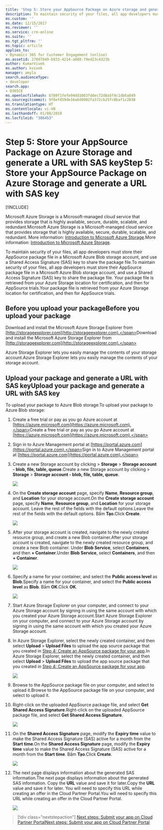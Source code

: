 ```yaml
---
title: 'Step 5: Store your AppSource Package on Azure storage and generate a URL with SAS key (Developer Guide for Dynamics 365 for Customer Engagement)| MicrosoftDocs'
description: To maintain security of your files, all app developers must store their AppSource package file in a Microsoft Azure Blob storage account, and use a Shared Access Signature (SAS) key to share the package file. Your package file is retrieved from your Azure Storage location for certification, and then for AppSource trials.
ms.custom: ''
ms.date: 12/15/2017
ms.reviewer: ''
ms.service: crm-online
ms.suite: ''
ms.tgt_pltfrm: ''
ms.topic: article
applies_to:
- Dynamics 365 for Customer Engagement (online)
ms.assetid: 270d7049-b933-4214-a088-79ed23c4323b
author: KumarVivek
ms.author: kvivek
manager: amyla
search.audienceType:
- developer
search.app:
- D365CE
ms.openlocfilehash: b709f1fefe94dd1083fddec72d8a5f4c1db6a849
ms.sourcegitcommit: 9f0efd59de16a6d9902fa372cb25fc0baf1c2838
ms.translationtype: HT
ms.contentlocale: vi-VN
ms.lasthandoff: 01/08/2019
ms.locfileid: "386453"
---
```

# <a name="step-5-store-your-appsource-package-on-azure-storage-and-generate-a-url-with-sas-key"></a><span data-ttu-id="da343-104">Step 5: Store your AppSource Package on Azure Storage and generate a URL with SAS key</span><span class="sxs-lookup"><span data-stu-id="da343-104">Step 5: Store your AppSource Package on Azure Storage and generate a URL with SAS key</span></span>

[!INCLUDE[](../includes/cc_applies_to_update_9_0_0.md)]

<span data-ttu-id="da343-105">Microsoft Azure Storage is a Microsoft-managed cloud service that provides storage that is highly available, secure, durable, scalable, and redundant.</span><span class="sxs-lookup"><span data-stu-id="da343-105">Microsoft Azure Storage is a Microsoft-managed cloud service that provides storage that is highly available, secure, durable, scalable, and redundant.</span></span> <span data-ttu-id="da343-106">More information: [Introduction to Microsoft Azure Storage](https://docs.microsoft.com/azure/storage/common/storage-introduction).</span><span class="sxs-lookup"><span data-stu-id="da343-106">More information: [Introduction to Microsoft Azure Storage](https://docs.microsoft.com/azure/storage/common/storage-introduction).</span></span>

<span data-ttu-id="da343-107">To maintain security of your files, all app developers must store their AppSource package file in a Microsoft Azure Blob storage account, and use a Shared Access Signature (SAS) key to share the package file.</span><span class="sxs-lookup"><span data-stu-id="da343-107">To maintain security of your files, all app developers must store their AppSource package file in a Microsoft Azure Blob storage account, and use a Shared Access Signature (SAS) key to share the package file.</span></span> <span data-ttu-id="da343-108">Your package file is retrieved from your Azure Storage location for certification, and then for AppSource trials.</span><span class="sxs-lookup"><span data-stu-id="da343-108">Your package file is retrieved from your Azure Storage location for certification, and then for AppSource trials.</span></span>

## <a name="before-you-upload-your-package"></a><span data-ttu-id="da343-109">Before you upload your package</span><span class="sxs-lookup"><span data-stu-id="da343-109">Before you upload your package</span></span>

<span data-ttu-id="da343-110">Download and install the Microsoft Azure Storage Explorer from [http://storageexplorer.com](http://storageexplorer.com).</span><span class="sxs-lookup"><span data-stu-id="da343-110">Download and install the Microsoft Azure Storage Explorer from [http://storageexplorer.com](http://storageexplorer.com).</span></span>

<span data-ttu-id="da343-111">Azure Storage Explorer lets you easily manage the contents of your storage account.</span><span class="sxs-lookup"><span data-stu-id="da343-111">Azure Storage Explorer lets you easily manage the contents of your storage account.</span></span>

## <a name="upload-your-package-and-generate-a-url-with-sas-key"></a><span data-ttu-id="da343-112">Upload your package and generate a URL with SAS key</span><span class="sxs-lookup"><span data-stu-id="da343-112">Upload your package and generate a URL with SAS key</span></span>

<span data-ttu-id="da343-113">To upload your package to Azure Blob storage:</span><span class="sxs-lookup"><span data-stu-id="da343-113">To upload your package to Azure Blob storage:</span></span>

1. <span data-ttu-id="da343-114">Create a free trial or pay as you go Azure account at [https://azure.microsoft.com](https://azure.microsoft.com).</span><span class="sxs-lookup"><span data-stu-id="da343-114">Create a free trial or pay as you go Azure account at [https://azure.microsoft.com](https://azure.microsoft.com).</span></span>
2. <span data-ttu-id="da343-115">Sign in to Azure Management portal at [https://portal.azure.com](https://portal.azure.com).</span><span class="sxs-lookup"><span data-stu-id="da343-115">Sign in to Azure Management portal at [https://portal.azure.com](https://portal.azure.com).</span></span>
3. <span data-ttu-id="da343-116">Create a new Storage account by clicking  > **Storage** > **Storage account - blob, file, table, queue**.</span><span class="sxs-lookup"><span data-stu-id="da343-116">Create a new Storage account by clicking  > **Storage** > **Storage account - blob, file, table, queue**.</span></span>
    
   ![](media/appsource-storageaccount-pic1.png)

4. <span data-ttu-id="da343-117">On the **Create storage account** page, specify **Name**, **Resource group**, and **Location** for your storage account.</span><span class="sxs-lookup"><span data-stu-id="da343-117">On the **Create storage account** page, specify **Name**, **Resource group**, and **Location** for your storage account.</span></span> <span data-ttu-id="da343-118">Leave the rest of the fields with the default options.</span><span class="sxs-lookup"><span data-stu-id="da343-118">Leave the rest of the fields with the default options.</span></span> <span data-ttu-id="da343-119">Bấm **Tạo**.</span><span class="sxs-lookup"><span data-stu-id="da343-119">Click **Create**.</span></span> 

   ![](media/appsource-storageaccount-pic2.png)
 
  
5. <span data-ttu-id="da343-120">After your storage account is created, navigate to the newly created resource group, and create a new Blob container.</span><span class="sxs-lookup"><span data-stu-id="da343-120">After your storage account is created, navigate to the newly created resource group, and create a new Blob container.</span></span> <span data-ttu-id="da343-121">Under **Blob Service**, select **Containers**, and then **+ Container**.</span><span class="sxs-lookup"><span data-stu-id="da343-121">Under **Blob Service**, select **Containers**, and then **+ Container**.</span></span>

   ![](media/appsource-storageaccount-pic3.png)

6. <span data-ttu-id="da343-122">Specify a name for your container, and select the **Public access level** as **Blob**.</span><span class="sxs-lookup"><span data-stu-id="da343-122">Specify a name for your container, and select the **Public access level** as **Blob**.</span></span> <span data-ttu-id="da343-123">Bấm **OK**.</span><span class="sxs-lookup"><span data-stu-id="da343-123">Click **OK**.</span></span>

   ![](media/appsource-storageaccount-pic4.png)

7. <span data-ttu-id="da343-124">Start Azure Storage Explorer on your computer, and connect to your Azure Storage account by signing in using the same account with which you created your Azure Storage account.</span><span class="sxs-lookup"><span data-stu-id="da343-124">Start Azure Storage Explorer on your computer, and connect to your Azure Storage account by signing in using the same account with which you created your Azure Storage account.</span></span>

8. <span data-ttu-id="da343-125">In Azure Storage Explorer, select the newly created container, and then select **Upload** > **Upload Files** to upload the app source package that you created in [Step 4: Create an AppSource package for your app](create-package-app-appsource.md).</span><span class="sxs-lookup"><span data-stu-id="da343-125">In Azure Storage Explorer, select the newly created container, and then select **Upload** > **Upload Files** to upload the app source package that you created in [Step 4: Create an AppSource package for your app](create-package-app-appsource.md).</span></span> 

   ![](media/appsource-storageaccount-pic5.png)

9. <span data-ttu-id="da343-126">Browse to the AppSource package file on your computer, and select to upload it.</span><span class="sxs-lookup"><span data-stu-id="da343-126">Browse to the AppSource package file on your computer, and select to upload it.</span></span>

10. <span data-ttu-id="da343-127">Right-click on the uploaded AppSource package file, and select **Get Shared Access Signature**.</span><span class="sxs-lookup"><span data-stu-id="da343-127">Right-click on the uploaded AppSource package file, and select **Get Shared Access Signature**.</span></span>

    ![](media/appsource-storageaccount-pic6.png)

11. <span data-ttu-id="da343-128">On the **Shared Access Signature** page, modify the **Expiry time** value to make the Shared Access Signature (SAS) active for a month from the **Start time**.</span><span class="sxs-lookup"><span data-stu-id="da343-128">On the **Shared Access Signature** page, modify the **Expiry time** value to make the Shared Access Signature (SAS) active for a month from the **Start time**.</span></span> <span data-ttu-id="da343-129">Bấm **Tạo**.</span><span class="sxs-lookup"><span data-stu-id="da343-129">Click **Create**.</span></span>

    ![](media/appsource-storageaccount-pic7.png)

12. <span data-ttu-id="da343-130">The next page displays information about the generated SAS information.</span><span class="sxs-lookup"><span data-stu-id="da343-130">The next page displays information about the generated SAS information.</span></span> <span data-ttu-id="da343-131">Copy the **URL** value and save it for later.</span><span class="sxs-lookup"><span data-stu-id="da343-131">Copy the **URL** value and save it for later.</span></span> <span data-ttu-id="da343-132">You will need to specify this URL while creating an offer in the Cloud Partner Portal.</span><span class="sxs-lookup"><span data-stu-id="da343-132">You will need to specify this URL while creating an offer in the Cloud Partner Portal.</span></span>

    ![](media/appsource-storageaccount-pic8.png)


> [!div class="nextstepaction"]
> [<span data-ttu-id="da343-133">Next steps: Submit your app on Cloud Partner Portal</span><span class="sxs-lookup"><span data-stu-id="da343-133">Next steps: Submit your app on Cloud Partner Portal</span></span>](next-steps-submit-app-cloud-partner-portal.md)
